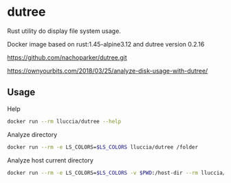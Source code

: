 # dutree

Rust utility do display file system usage.

Docker image based on rust:1.45-alpine3.12 and dutree version 0.2.16

https://github.com/nachoparker/dutree.git

https://ownyourbits.com/2018/03/25/analyze-disk-usage-with-dutree/

## Usage

Help
```sh
docker run --rm lluccia/dutree --help
```

Analyze directory
```sh
docker run --rm -e LS_COLORS=$LS_COLORS lluccia/dutree /folder
```

Analyze host current directory
```sh
docker run --rm -e LS_COLORS=$LS_COLORS -v $PWD:/host-dir --rm lluccia/dutree /host-dir
```